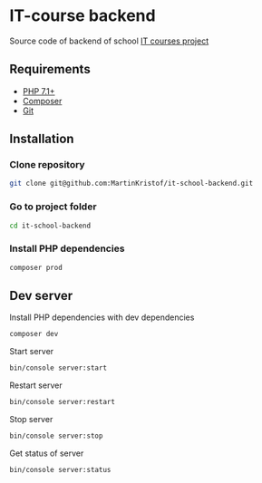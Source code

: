 # IT-course backend

Source code of backend of school [IT courses project](https://github.com/MartinKristof/it-courses-school)


## Requirements

- [PHP 7.1+](https://launchpad.net/~ondrej/+archive/ubuntu/php)
- [Composer](https://getcomposer.org/download/)
- [Git](https://git-scm.com/download/linux)

## Installation

### Clone repository

```bash
git clone git@github.com:MartinKristof/it-school-backend.git
```

### Go to project folder

```bash
cd it-school-backend
```

### Install PHP dependencies

```bash
composer prod
```

## Dev server

Install PHP dependencies with dev dependencies

```bash
composer dev
```

Start server

```bash
bin/console server:start
```

Restart server

```bash
bin/console server:restart
```

Stop server

```bash
bin/console server:stop
```

Get status of server

```bash
bin/console server:status
```
